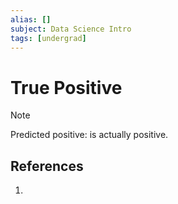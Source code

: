 ```yaml
---
alias: []
subject: Data Science Intro
tags: [undergrad]
---
```

# True Positive


> [!note]
> Predicted positive: is actually positive.

## References
1. 